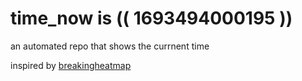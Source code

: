 # time_now is (( 1693494000195 ))

an automated repo that shows the currnent time

inspired by [breakingheatmap](https://github.com/breakingheatmap/breakingheatmap)